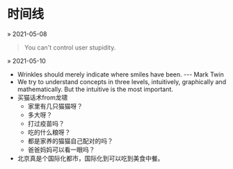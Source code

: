 # 时间线

&raquo; 2021-05-08
> You can't control user stupidity.

&raquo; 2021-05-10
> 
  - Wrinkles should merely indicate where smiles have been. --- Mark Twin 
  - We try to understand concepts in three levels, intuitively, graphically and mathematically. But the intuitive is the most important.
  - 买猫话术from龙啸
    - 家里有几只猫猫呀？
    - 多大呀？
    - 打过疫苗吗？
    - 吃的什么粮呀？
    - 都是家养的猫猫自己配对的吗？
    - 爸爸妈妈可以看一眼吗？
 - 北京真是个国际化都市，国际化到可以吃到美食中餐。
